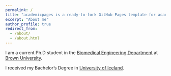 ```yaml
---
permalink: /
title: "academicpages is a ready-to-fork GitHub Pages template for academic personal websites"
excerpt: "About me"
author_profile: true
redirect_from: 
  - /about/
  - /about.html
---
```



I am a current Ph.D student in the [Biomedical Engineering Department](https://www.brown.edu/academics/biomedical-engineering/academics/graduate-program) at [Brown University](https://www.brown.edu/). 

I received my Bachelor’s Degree in [University of Iceland](https://english.hi.is/university_of_iceland). 


